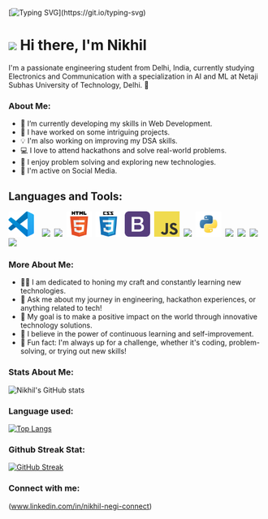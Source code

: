 [![Typing SVG](https://readme-typing-svg.herokuapp.com?font=Courier+new&color=%23808080&size=40&width=800&duration=6969&lines=Welcome+to+my+profile!)](https://git.io/typing-svg)
# <img src="https://raw.githubusercontent.com/iampavangandhi/iampavangandhi/master/gifs/Hi.gif" width="30px"> Hi there, I'm Nikhil

I'm a passionate engineering student from Delhi, India, currently studying Electronics and Communication with a specialization in AI and ML at Netaji Subhas University of Technology, Delhi. 🚀

### About Me:

- 🔭 I’m currently developing my skills in Web Development.
- 🌟 I have worked on some intriguing projects.
- 💡 I'm also working on improving my DSA skills.
- 💻 I love to attend hackathons and solve real-world problems.
- 🧠 I enjoy problem solving and exploring new technologies.
- 📱 I'm active on Social Media.

## Languages and Tools:
<div>
  <img width=50px src="https://raw.githubusercontent.com/github/explore/80688e429a7d4ef2fca1e82350fe8e3517d3494d/topics/visual-studio-code/visual-studio-code.png">&nbsp;&nbsp;&nbsp;
  <img width=50px src="https://upload.wikimedia.org/wikipedia/commons/thumb/1/1d/PyCharm_Icon.svg/512px-PyCharm_Icon.svg.png">&nbsp;
  <img width=50px src="https://cdn.freebiesupply.com/logos/large/2x/eclipse-11-logo-png-transparent.png">&nbsp;
  <img width=50px src="https://raw.githubusercontent.com/github/explore/80688e429a7d4ef2fca1e82350fe8e3517d3494d/topics/html/html.png">&nbsp;
  <img width=50px src="https://raw.githubusercontent.com/github/explore/80688e429a7d4ef2fca1e82350fe8e3517d3494d/topics/css/css.png">&nbsp;
  <img width=50px src="https://raw.githubusercontent.com/github/explore/80688e429a7d4ef2fca1e82350fe8e3517d3494d/topics/bootstrap/bootstrap.png">&nbsp;
  <img width=50px src="https://raw.githubusercontent.com/github/explore/80688e429a7d4ef2fca1e82350fe8e3517d3494d/topics/javascript/javascript.png">&nbsp;
  <img width=50px src="https://seeklogo.com/images/N/nodejs-logo-FBE122E377-seeklogo.com.png">&nbsp;
  <img width=50px src="https://raw.githubusercontent.com/github/explore/80688e429a7d4ef2fca1e82350fe8e3517d3494d/topics/python/python.png">&nbsp;
  <img width=50px src="https://upload.wikimedia.org/wikipedia/commons/1/18/C_Programming_Language.svg">&nbsp;
  <img width=50px src="https://brandslogos.com/wp-content/uploads/images/large/java-logo-1.png">&nbsp;
  <img width=50px src="https://upload.wikimedia.org/wikipedia/commons/thumb/5/5f/Windows_logo_-_2012.svg/2048px-Windows_logo_-_2012.svg.png">&nbsp;
  <img width=50px src="https://cdn-icons-png.flaticon.com/512/518/518713.png">&nbsp;
</div>

### More About Me:

- 👨‍💻 I am dedicated to honing my craft and constantly learning new technologies.
- 💬 Ask me about my journey in engineering, hackathon experiences, or anything related to tech!
- 🎯 My goal is to make a positive impact on the world through innovative technology solutions.
- 🌱 I believe in the power of continuous learning and self-improvement.
- 🚀 Fun fact: I'm always up for a challenge, whether it's coding, problem-solving, or trying out new skills!

### Stats About Me:

![Nikhil's GitHub stats](https://github-readme-stats.vercel.app/api?username=Nikhil-Negi-tech&show_icons=true&theme=dark)

### Language used:

[![Top Langs](https://github-readme-stats.vercel.app/api/top-langs/?username=Nikhil-Negi-tech)](https://github.com/Nikhil-Negi-tech/github-readme-stats)

### Github Streak Stat:

[![GitHub Streak](https://streak-stats.demolab.com/?user=Nikhil-Negi-tech&theme=highcontrast)](https://git.io/streak-stats)

### Connect with me:

(www.linkedin.com/in/nikhil-negi-connect)
